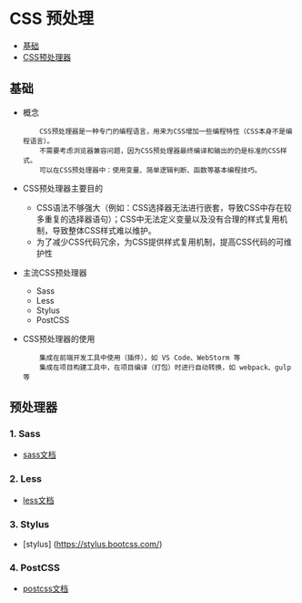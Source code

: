 # CSS 预处理

* [基础](#基础)
* [CSS预处理器](#语义化)

## 基础
 - 概念
    ```
        CSS预处理器是一种专门的编程语言，用来为CSS增加一些编程特性（CSS本身不是编程语言）。
        不需要考虑浏览器兼容问题，因为CSS预处理器最终编译和输出的仍是标准的CSS样式。
        可以在CSS预处理器中：使用变量、简单逻辑判断、函数等基本编程技巧。

    ```
 - CSS预处理器主要目的
   - CSS语法不够强大（例如：CSS选择器无法进行嵌套，导致CSS中存在较多重复的选择器语句）；CSS中无法定义变量以及没有合理的样式复用机制，导致整体CSS样式难以维护。
   - 为了减少CSS代码冗余，为CSS提供样式复用机制，提高CSS代码的可维护性

- 主流CSS预处理器
  - Sass
  - Less
  - Stylus
  - PostCSS
- CSS预处理器的使用

    ```
        集成在前端开发工具中使用（插件），如 VS Code、WebStorm 等
        集成在项目构建工具中，在项目编译（打包）时进行自动转换，如 webpack、gulp等
    ```
## 预处理器
### 1. Sass
 - [sass文档](https://www.sass.hk/guide/)
### 2. Less
 - [less文档](https://less.bootcss.com/#%E6%A6%82%E8%A7%88)
### 3. Stylus
 - [stylus]
 (https://stylus.bootcss.com/)
### 4. PostCSS
 - [postcss文档](https://www.postcss.com.cn/)